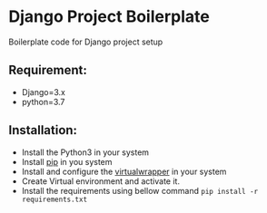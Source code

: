 # Django Project Boilerplate
Boilerplate code for Django project setup 


## Requirement:
- Django=3.x 
- python=3.7

## Installation:
- Install the Python3 in your system
- Install [pip](https://pip.pypa.io/en/stable/installing/) in you system
- Install and configure the [virtualwrapper](https://virtualenvwrapper.readthedocs.io/en/latest/install.html) in your system
- Create Virtual environment and activate it.
- Install the requirements using bellow command
`pip install -r requirements.txt`
